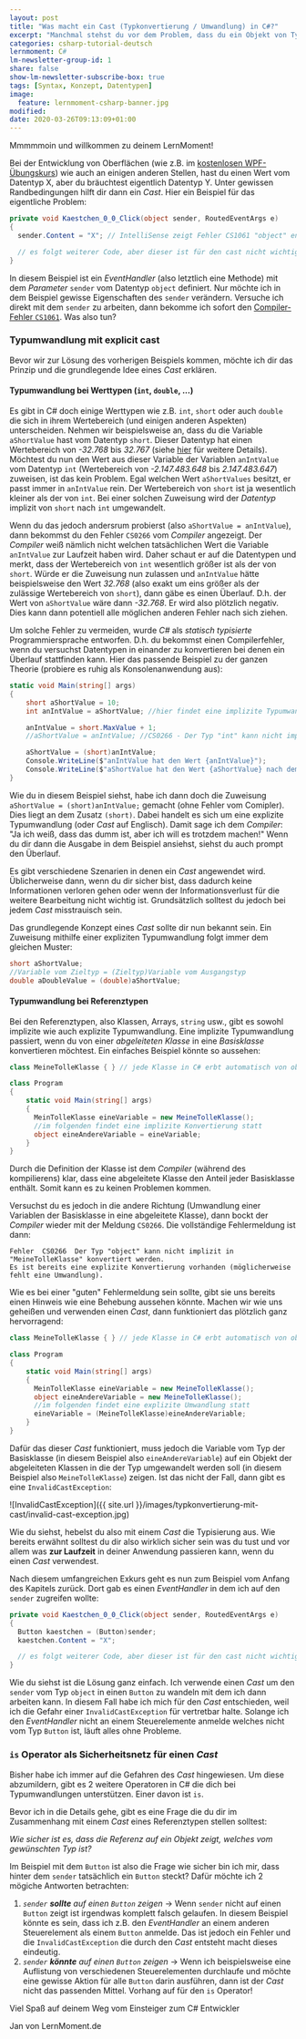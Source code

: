 ```yaml
---
layout: post
title: "Was macht ein Cast (Typkonvertierung / Umwandlung) in C#?"
excerpt: "Manchmal stehst du vor dem Problem, dass du ein Objekt von Typ X hast, aber eins vom Typ Y benötigst. Dann kann dir ein Cast helfen."
categories: csharp-tutorial-deutsch
lernmoment: C#
lm-newsletter-group-id: 1
share: false
show-lm-newsletter-subscribe-box: true
tags: [Syntax, Konzept, Datentypen]
image:
  feature: lernmoment-csharp-banner.jpg
modified:
date: 2020-03-26T09:13:09+01:00
---
```


Mmmmmoin und willkommen zu deinem LernMoment!

Bei der Entwicklung von Oberflächen (wie z.B. im [kostenlosen WPF-Übungskurs](/lernmail-kurse/wpf-tictactoe-fuer-einsteiger/tag1-spielfeld-anlegen-new-sub/)) wie auch an einigen anderen Stellen, hast du einen Wert vom Datentyp X, aber du bräuchtest eigentlich Datentyp Y. Unter gewissen Randbedingungen hilft dir dann ein *Cast*. Hier ein Beispiel für das eigentliche Problem:

```csharp
private void Kaestchen_0_0_Click(object sender, RoutedEventArgs e)
{
  sender.Content = "X"; // IntelliSense zeigt Fehler CS1061 "object" enthält keine Defintion für "Content", ....

  // es folgt weiterer Code, aber dieser ist für den cast nicht wichtig.
}
```

In diesem Beispiel ist ein *EventHandler* (also letztlich eine Methode) mit dem *Parameter* `sender` vom Datentyp `object` definiert. Nur möchte ich in dem Beispiel gewisse Eigenschaften des `sender` verändern. Versuche ich direkt mit dem `sender` zu arbeiten, dann bekomme ich sofort den [Compiler-Fehler `CS1061`](https://docs.microsoft.com/de-de/dotnet/csharp/language-reference/compiler-messages/cs1061). Was also tun?

### Typumwandlung mit explicit cast
Bevor wir zur Lösung des vorherigen Beispiels kommen, möchte ich dir das Prinzip und die grundlegende Idee eines *Cast* erklären.

#### Typumwandlung bei Werttypen (`int`, `double`, ...)
Es gibt in C# doch einige Werttypen wie z.B. `int`, `short` oder auch `double` die sich in ihrem Wertebereich (und einigen anderen Aspekten) unterscheiden. Nehmen wir beispielsweise an, dass du die Variable `aShortValue` hast vom Datentyp `short`. Dieser Datentyp hat einen Wertebereich von *-32.768* bis *32.767* (siehe [hier](https://docs.microsoft.com/de-de/dotnet/csharp/language-reference/builtin-types/integral-numeric-types) für weitere Details). Möchtest du nun den Wert aus dieser Variable der Variablen `anIntValue` vom Datentyp `int` (Wertebereich von *-2.147.483.648* bis *2.147.483.647*) zuweisen, ist das kein Problem. Egal welchen Wert `aShortValues` besitzt, er passt immer in `anIntValue` rein. Der Wertebereich von `short` ist ja wesentlich kleiner als der von `int`. Bei einer solchen Zuweisung wird der *Datentyp* implizit von `short` nach `int` umgewandelt.

Wenn du das jedoch andersrum probierst (also `aShortValue = anIntValue`), dann bekommst du den Fehler `CS0266` vom *Compiler* angezeigt. Der *Compiler* weiß nämlich nicht welchen tatsächlichen Wert die Variable `anIntValue` zur Laufzeit haben wird. Daher schaut er auf die Datentypen und merkt, dass der Wertebereich von `int` wesentlich größer ist als der von `short`. Würde er die Zuweisung nun zulassen und `anIntValue` hätte beispielsweise den Wert *32.768* (also exakt um eins größer als der zulässige Wertebereich von `short`), dann gäbe es einen Überlauf. D.h. der Wert von `aShortValue` wäre dann *-32.768*. Er wird also plötzlich negativ. Dies kann dann potentiell alle möglichen anderen Fehler nach sich ziehen.

Um solche Fehler zu vermeiden, wurde *C#* als *statisch typisierte* Programmiersprache entworfen. D.h. du bekommst einen Compilerfehler, wenn du versuchst Datentypen in einander zu konvertieren bei denen ein Überlauf stattfinden kann. Hier das passende Beispiel zu der ganzen Theorie (probiere es ruhig als Konsolenanwendung aus):

```csharp
static void Main(string[] args)
{
    short aShortValue = 10;
    int anIntValue = aShortValue; //hier findet eine implizite Typumwandlung statt - OKAY!

    anIntValue = short.MaxValue + 1;
    //aShortValue = anIntValue; //CS0266 - Der Typ "int" kann nicht implizit in "short" konvertiert werden.

    aShortValue = (short)anIntValue;
    Console.WriteLine($"anIntValue hat den Wert {anIntValue}");
    Console.WriteLine($"aShortValue hat den Wert {aShortValue} nach dem explicit Cast");
}
```

Wie du in diesem Beispiel siehst, habe ich dann doch die Zuweisung `aShortValue = (short)anIntValue;` gemacht (ohne Fehler vom Comipler). Dies liegt an dem Zusatz `(short)`. Dabei handelt es sich um eine explizite Typumwandlung (oder *Cast* auf Englisch). Damit sage ich dem *Compiler*: "Ja ich weiß, dass das dumm ist, aber ich will es trotzdem machen!" Wenn du dir dann die Ausgabe in dem Beispiel ansiehst, siehst du auch prompt den Überlauf.

Es gibt verschiedene Szenarien in denen ein *Cast* angewendet wird. Üblicherweise dann, wenn du dir sicher bist, dass dadurch keine Informationen verloren gehen oder wenn der Informationsverlust für die weitere Bearbeitung nicht wichtig ist. Grundsätzlich solltest du jedoch bei jedem *Cast* misstrauisch sein.

Das grundlegende Konzept eines *Cast* sollte dir nun bekannt sein. Ein Zuweisung mithilfe einer expliziten Typumwandlung folgt immer dem gleichen Muster:

```csharp
short aShortValue;
//Variable vom Zieltyp = (Zieltyp)Variable vom Ausgangstyp
double aDoubleValue = (double)aShortValue;
```

#### Typumwandlung bei Referenztypen
Bei den Referenztypen, also Klassen, Arrays, `string` usw., gibt es sowohl implizite wie auch explizite Typumwandlung. Eine implizite Typumwandlung passiert, wenn du von einer *abgeleiteten Klasse* in eine *Basisklasse* konvertieren möchtest. Ein einfaches Beispiel könnte so aussehen:

```csharp
class MeineTolleKlasse { } // jede Klasse in C# erbt automatisch von object

class Program
{
    static void Main(string[] args)
    {
      MeinTolleKlasse eineVariable = new MeineTolleKlasse();
      //im folgenden findet eine implizite Konvertierung statt
      object eineAndereVariable = eineVariable; 
    }
}
```

Durch die Definition der Klasse ist dem *Compiler* (während des kompilierens) klar, dass eine abgeleitete Klasse den Anteil jeder Basisklasse enthält. Somit kann es zu keinen Problemen kommen.

Versuchst du es jedoch in die andere Richtung (Umwandlung einer Variablen der Basisklasse in eine abgeleitete Klasse), dann bockt der *Compiler* wieder mit der Meldung `CS0266`. Die vollständige Fehlermeldung ist dann:

```
Fehler	CS0266	Der Typ "object" kann nicht implizit in "MeineTolleKlasse" konvertiert werden. 
Es ist bereits eine explizite Konvertierung vorhanden (möglicherweise fehlt eine Umwandlung).
```

Wie es bei einer "guten" Fehlermeldung sein sollte, gibt sie uns bereits einen Hinweis wie eine Behebung aussehen könnte. Machen wir wie uns geheißen und verwenden einen *Cast*, dann funktioniert das plötzlich ganz hervorragend:

```csharp
class MeineTolleKlasse { } // jede Klasse in C# erbt automatisch von object

class Program
{
    static void Main(string[] args)
    {
      MeinTolleKlasse eineVariable = new MeineTolleKlasse();
      object eineAndereVariable = new MeineTolleKlasse();
      //im folgenden findet eine explizite Umwandlung statt
      eineVariable = (MeineTolleKlasse)eineAndereVariable;
    }
}
```

Dafür das dieser *Cast* funktioniert, muss jedoch die Variable vom Typ der Basisklasse (in diesem Beispiel also `eineAndereVariable`) auf ein Objekt der abgeleiteten Klassen in die der Typ umgewandelt werden soll (in diesem Beispiel also `MeineTolleKlasse`) zeigen. Ist das nicht der Fall, dann gibt es eine `InvalidCastException`:

![InvalidCastException]({{ site.url }}/images/typkonvertierung-mit-cast/invalid-cast-exception.jpg)

Wie du siehst, hebelst du also mit einem *Cast* die Typisierung aus. Wie bereits erwähnt solltest du dir also wirklich sicher sein was du tust und vor allem was **zur Laufzeit** in deiner Anwendung passieren kann, wenn du einen *Cast* verwendest.

Nach diesem umfangreichen Exkurs geht es nun zum Beispiel vom Anfang des Kapitels zurück. Dort gab es einen *EventHandler* in dem ich auf den `sender` zugreifen wollte:

```csharp
private void Kaestchen_0_0_Click(object sender, RoutedEventArgs e)
{
  Button kaestchen = (Button)sender;
  kaestchen.Content = "X";

  // es folgt weiterer Code, aber dieser ist für den cast nicht wichtig.
}
```

Wie du siehst ist die Lösung ganz einfach. Ich verwende einen *Cast* um den `sender` vom Typ `object` in einen `Button` zu wandeln mit dem ich dann arbeiten kann. In diesem Fall habe ich mich für den *Cast* entschieden, weil ich die Gefahr einer `InvalidCastException` für vertretbar halte. Solange ich den *EventHandler* nicht an einem Steuerelemente anmelde welches nicht vom Typ `Button` ist, läuft alles ohne Probleme.

### `is` Operator als Sicherheitsnetz für einen *Cast*
Bisher habe ich immer auf die Gefahren des *Cast* hingewiesen. Um diese abzumildern, gibt es 2 weitere Operatoren in C# die dich bei Typumwandlungen unterstützen. Einer davon ist `is`.

Bevor ich in die Details gehe, gibt es eine Frage die du dir im Zusammenhang mit einem *Cast* eines Referenztypen stellen solltest:

*Wie sicher ist es, dass die Referenz auf ein Objekt zeigt, welches vom gewünschten Typ ist?*

Im Beispiel mit dem `Button` ist also die Frage wie sicher bin ich mir, dass hinter dem `sender` tatsächlich ein `Button` steckt? Dafür möchte ich 2 mögiche Antworten betrachten:

1. *`sender` **sollte** auf einen `Button` zeigen* -> Wenn `sender` nicht auf einen `Button` zeigt ist irgendwas komplett falsch gelaufen. In diesem Beispiel könnte es sein, dass ich z.B. den *EventHandler* an einem anderen Steuerelement als einem `Button` anmelde. Das ist jedoch ein Fehler und die `InvalidCastException` die durch den *Cast* entsteht macht dieses eindeutig.
2. *`sender` **könnte** auf einen `Button` zeigen* -> Wenn ich beispielsweise eine Auflistung von verschiedenen Steuerelementen durchlaufe und möchte eine gewisse Aktion für alle `Button` darin ausführen, dann ist der *Cast* nicht das passenden Mittel. Vorhang auf für den `is` Operator!



Viel Spaß auf deinem Weg vom Einsteiger zum C# Entwickler

Jan von LernMoment.de
